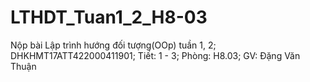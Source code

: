 # LTHDT_Tuan1_2_H8-03
Nộp bài Lập trình hướng đối tượng(OOp) tuần 1, 2; 
DHKHMT17ATT422000411901; 
Tiết: 1 - 3; 
Phòng: H8.03; 
GV: Đặng Văn Thuận
